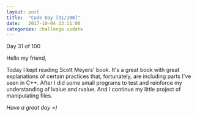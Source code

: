 ```yaml
---
layout: post
title:  "Code Day [31/100]"
date:   2017-10-04 23:11:00
categories: challenge update
---
```


Day 31 of 100

Hello my friend,

Today I kept reading Scott Meyers' book. It's a great book with great explanations of certain practices that, fortunately, are including parts I've seen in C++. After I did some small programs to test and reinforce my understanding of lvalue and rvalue. And I continue my little project of manipulating files.

_Have a great day =)_